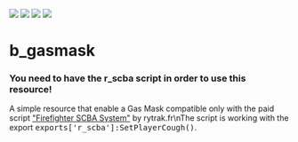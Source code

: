 <img src="https://img.shields.io/badge/-Lua-2C2D72?style=flat&logo=lua&logoColor=white"/> <img src="https://img.shields.io/badge/-FiveM-F40552?style=flat&logo=fivem&logoColor=white"/> <img src="https://img.shields.io/github/downloads/boghilife/b_gasmask/total"/>  <img src="https://img.shields.io/endpoint?url=https%3A%2F%2Fhits.dwyl.com%2Fboghilife%2Fb_gasmask.json&label=Visits&color=red"/>

# b_gasmask
### You need to have the r_scba script in order to use this resource!
A simple resource that enable a Gas Mask compatible only with the paid script ["Firefighter SCBA System"](https://docs.rytrak.fr/scripts/firefighter-scba-system) by rytrak.fr\nThe script is working with the export <kbd>exports['r_scba']:SetPlayerCough()</kbd>.




